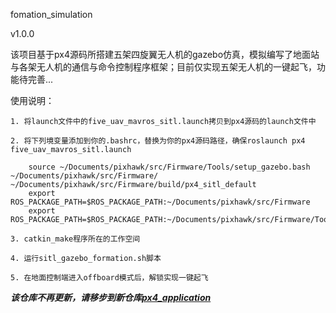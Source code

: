 fomation_simulation

v1.0.0

该项目基于px4源码所搭建五架四旋翼无人机的gazebo仿真，模拟编写了地面站与各架无人机的通信与命令控制程序框架；目前仅实现五架无人机的一键起飞，功能待完善...

使用说明：

    1. 将launch文件中的five_uav_mavros_sitl.launch拷贝到px4源码的launch文件中

    2. 将下列境变量添加到你的.bashrc，替换为你的px4源码路径，确保roslaunch px4 five_uav_mavros_sitl.launch

        source ~/Documents/pixhawk/src/Firmware/Tools/setup_gazebo.bash ~/Documents/pixhawk/src/Firmware/ ~/Documents/pixhawk/src/Firmware/build/px4_sitl_default
        export ROS_PACKAGE_PATH=$ROS_PACKAGE_PATH:~/Documents/pixhawk/src/Firmware
        export ROS_PACKAGE_PATH=$ROS_PACKAGE_PATH:~/Documents/pixhawk/src/Firmware/Tools/sitl_gazebo

    3. catkin_make程序所在的工作空间

    4. 运行sitl_gazebo_formation.sh脚本
    
    5. 在地面控制端进入offboard模式后，解锁实现一键起飞
    
***该仓库不再更新，请移步到新仓库[px4_application](https://github.com/lddddd1997/px4_application)***
